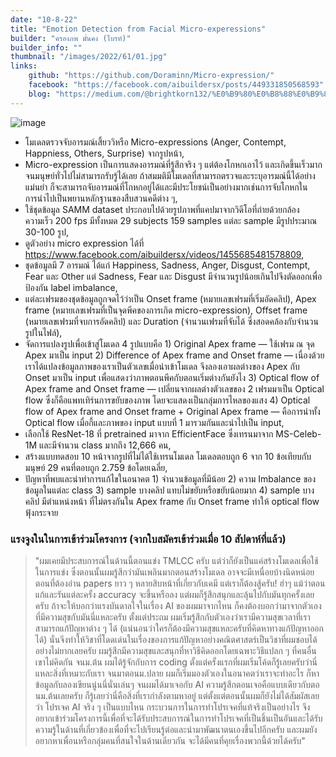 ```yaml
---
date: "10-8-22"
title: "Emotion Detection from Facial Micro-experessions"
builder: "ครองภพ มั่นคง (ไบรท์)"
builder_info: ""
thumbnail: "/images/2022/61/01.jpg"
links:
    github: "https://github.com/Doraminn/Micro-expression/"
    facebook: "https://facebook.com/aibuildersx/posts/449331850568593"
    blog: "https://medium.com/@brightkorn132/%E0%B9%80%E0%B8%88%E0%B9%87%E0%B8%9A%E0%B9%81%E0%B8%84%E0%B9%88%E0%B9%84%E0%B8%AB%E0%B8%99%E0%B8%81%E0%B9%87%E0%B8%95%E0%B9%89%E0%B8%AD%E0%B8%87%E0%B8%9D%E0%B8%B7%E0%B8%99%E0%B8%A2%E0%B8%B4%E0%B9%89%E0%B8%A1%E0%B8%A7%E0%B9%88%E0%B8%B2%E0%B9%84%E0%B8%A1%E0%B9%88%E0%B9%80%E0%B8%9B%E0%B9%87%E0%B8%99%E0%B9%84%E0%B8%A3-42c31e7cfdc1"
---
```


![image](/images/2022/61/01.jpg)

- โมเดลตรวจจับอารมณ์เสี้ยววิหรือ Micro-expressions (Anger, Contempt, Happniess, Others, Surprise) จากรูปหน้า,
- Micro-expression เป็นการแสดงอารมณ์ที่รู้สึกจริง ๆ แต่ต้องโกหกเอาไว้ และเกิดขึ้นเร็วมากจนมนุษย์ทั่วไปไม่สามารถรับรู้ได้เลย ถ้าสมมติมีโมเดลที่สามารถตรวจและระบุอารมณ์นี้ได้อย่างแม่นยำ ก็จะสามารถจับอารมณ์ที่โกหกอยู่ได้และมีประโยชน์เป็นอย่างมากเช่นการจับโกหกในการนำไปเป็นพยานหลักฐานของสืบสวนคดีต่าง ๆ,
- ใช้ชุดข้อมูล SAMM dataset ประกอบไปด้วยรูปภาพที่แคปมาจากวิดีโอที่ถ่ายด้วยกล้องความเร็ว 200 fps มีทั้งหมด 29 subjects 159 samples แต่ละ sample มีรูปประมาณ 30-100 รูป,
- ดูตัวอย่าง micro expression ได้ที่ https://www.facebook.com/aibuildersx/videos/1455685481578809,
- ชุดข้อมูลมี 7 อารมณ์ ได้แก่ Happiness, Sadness, Anger, Disgust, Contempt, Fear และ Other แต่ Sadness, Fear และ Disgust มีจำนวนรูปน้อยเกินไปจึงตัดออกเพื่อป้องกัน label imbalance,
- แต่ละเฟรมของชุดข้อมูลถูกจดไว้ว่าเป็น Onset frame (หมายเลขเฟรมที่เริ่มอัดคลิป), Apex frame (หมายเลขเฟรมที่เป็นจุดพีคของการเกิด micro-expression), Offset frame (หมายเลขเฟรมที่จบการอัดคลิป) และ Duration (จำนวนเฟรมที่จับได้ ซึ่งสอดคล้องกับจำนวนรูปในไฟล์),
- จัดการแปลงรูปเพื่อเข้าสู่โมเดล 4 รูปแบบคือ 1) Original Apex frame — ใช้เฟรม ณ จุด Apex มาเป็น input 2) Difference of Apex frame and Onset frame — เนื่องด้วยเราได้แปลงข้อมูลภาพของเราเป็นตัวเลขเมื่อนำเข้าโมเดล จึงลองเอาผลต่างของ Apex กับ Onset มาเป็น input เพื่อแสดงว่าภาพตอนพีคกับตอนเริ่มต่างกันยังไง 3) Optical flow of Apex frame and Onset frame — เปลี่ยนจากผลต่างตัวเลขของ 2 เฟรมมาเป็น Optical flow ซึ่งก็คือแพทเทิร์นการขยับของภาพ โดยจะแสดงเป็นกลุ่มการไหลของแสง 4) Optical flow of Apex frame and Onset frame + Original Apex frame — คือการนำทั้ง Optical flow เมื่อกี้และภาพของ input แบบที่ 1 มารวมกันและนำไปเป็น input,
- เลือกใช้ ResNet-18 ที่ pretrained มาจาก EfficientFace ซึ่งเทรนมาจาก MS-Celeb-1M และมีจำนวน class มากถึง 12,666 คน,
- สร้างแบบทดสอบ 10 หน้าจากรูปที่ไม่ได้ใช้เทรนโมเดล โมเดลตอบถูก 6 จาก 10 ข้อเทียบกับมนุษย์ 29 คนที่ตอบถูก 2.759 ข้อโดยเฉลี่ย,
- ปัญหาที่พบและน่าทำการแก้ไขในอนาคต 1) จำนวนข้อมูลที่มีน้อย 2) ความ Imbalance ของข้อมูลในแต่ละ class 3) sample บางคลิป แทบไม่ขยับหรือขยับน้อยมาก 4) sample บางคลิป มีตำแหน่งหน้า ที่ไม่ตรงกันใน Apex frame กับ Onset frame ทำให้ optical flow ฟุ้งกระจาย

### แรงจูงในในการเข้าร่วมโครงการ (จากใบสมัครเข้าร่วมเมื่อ 10 สัปดาห์ที่แล้ว)

> "ผมเคยมีประสบการณ์ในด้านนี้ตอนแข่ง TMLCC ครับ แต่ว่าก็ยังเป็นแค่สร้างโมเดลเพื่อใช้ในการแข่ง ซึ่งตอนนั้นผมรู้สึกว่ามันเพลินมากตอนสร้างโมเดล อาจจะมีเหนื่อยบ้างนิดหน่อยตอนที่ต้องอ่าน papers ยาว ๆ หลายสิบหน้าที่เกี่ยวกับเคมี แต่เราก็ต้องสู้ครับ! ฮ่าๆ แม้ว่าตอนแก้และรันแต่ละครั้ง accuracy จะขึ้นหรือลง แต่ผมก็รู้สึกสนุกและลุ้นไปกับมันทุกครั้งเลยครับ ถ้าจะให้บอกว่าแรงบันดาลใจในเรื่อง AI ของผมมาจากไหน ก็คงต้องบอกว่ามาจากตัวเองที่มึความสุขกับมันนี่แหละครับ  ตั้งแต่ประถม ผมเริ่มรู้สึกกับตัวเองว่าเรามีความสุขเวลาที่เราสามารถแก้ปัญหาต่าง ๆ ได้ (แน่นอนว่าใครก็ต้องมีความสุขแหละครับที่คิดหาทางแก้ปัญหาออกได้) นั่นจึงทำให้วิชาที่โดดเด่นในเรื่องของการแก้ปัญหาอย่างคณิตศาสตร์เป็นวิชาที่ผมชอบได้อย่างไม่ยากเลยครับ ผมรู้สึกมีความสุขและสนุกที่หาวิธีคิดออกโดยเฉพาะวิธีแปลก ๆ ที่คนอื่นเขาไม่คิดกัน จนม.ต้น ผมได้รู้จักกับการ coding ตั้งแต่ครั้งแรกที่ผมเริ่มโค้ดก็รู้เลยครับว่านี่แหละสิ่งที่เหมาะกับเรา จนมาตอนม.ปลาย ผมก็เริ่มมองตัวเองในอนาคตว่าเราจะทำอะไร ก็หาข้อมูลกับลองเขียนนู่นนี่นั่นเล่นๆ จนผมได้มาเจอกับ AI ความรู้สึกตอนเจอคือแบบเดียวกับตอนม.ต้นเลยครับ ก็รู้เลยว่านี่คือสิ่งที่เรากำลังตามหาอยู่ แต่ตั้งแต่ตอนนั้นผมก็ยังไม่ได้สัมผัสเลยว่า โปรเจค AI จริง ๆ เป็นแบบไหน กระบวนการในการทำโปรเจคที่แท้จริงเป็นอย่างไร จึงอยากเข้าร่วมโครงการนี้เพื่อที่จะได้รับประสบการณ์ในการทำโปรเจคที่เป็นชิ้นเป็นอันและได้รับความรู้ในด้านที่เกี่ยวข้องเพื่อที่จะไปเรียนรู้ต่อและนำมาพัฒนาตนเองขึ้นไปอีกครับ และผมยังอยากหาเพื่อนหรือกลุ่มคนที่สนใจในด้านเดียวกัน จะได้มีคนที่คุยเรื่องพวกนี้ด้วยได้ครับ"